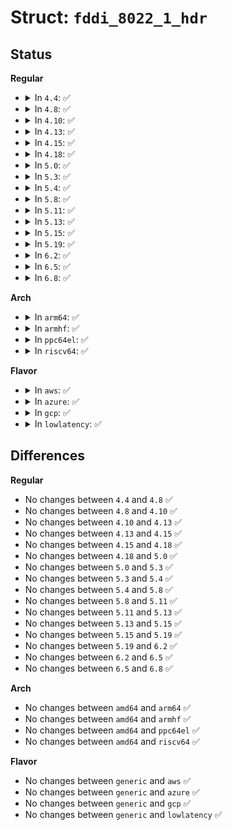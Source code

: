 # Struct: <code>fddi_8022_1_hdr</code>

## Status
<b>Regular</b>
<ul>
<li>
<details>
<summary>In <code>4.4</code>: ✅</summary>

```c
struct fddi_8022_1_hdr {
    __u8 dsap;
    __u8 ssap;
    __u8 ctrl;
};
```
</details>
</li>
<li>
<details>
<summary>In <code>4.8</code>: ✅</summary>

```c
struct fddi_8022_1_hdr {
    __u8 dsap;
    __u8 ssap;
    __u8 ctrl;
};
```
</details>
</li>
<li>
<details>
<summary>In <code>4.10</code>: ✅</summary>

```c
struct fddi_8022_1_hdr {
    __u8 dsap;
    __u8 ssap;
    __u8 ctrl;
};
```
</details>
</li>
<li>
<details>
<summary>In <code>4.13</code>: ✅</summary>

```c
struct fddi_8022_1_hdr {
    __u8 dsap;
    __u8 ssap;
    __u8 ctrl;
};
```
</details>
</li>
<li>
<details>
<summary>In <code>4.15</code>: ✅</summary>

```c
struct fddi_8022_1_hdr {
    __u8 dsap;
    __u8 ssap;
    __u8 ctrl;
};
```
</details>
</li>
<li>
<details>
<summary>In <code>4.18</code>: ✅</summary>

```c
struct fddi_8022_1_hdr {
    __u8 dsap;
    __u8 ssap;
    __u8 ctrl;
};
```
</details>
</li>
<li>
<details>
<summary>In <code>5.0</code>: ✅</summary>

```c
struct fddi_8022_1_hdr {
    __u8 dsap;
    __u8 ssap;
    __u8 ctrl;
};
```
</details>
</li>
<li>
<details>
<summary>In <code>5.3</code>: ✅</summary>

```c
struct fddi_8022_1_hdr {
    __u8 dsap;
    __u8 ssap;
    __u8 ctrl;
};
```
</details>
</li>
<li>
<details>
<summary>In <code>5.4</code>: ✅</summary>

```c
struct fddi_8022_1_hdr {
    __u8 dsap;
    __u8 ssap;
    __u8 ctrl;
};
```
</details>
</li>
<li>
<details>
<summary>In <code>5.8</code>: ✅</summary>

```c
struct fddi_8022_1_hdr {
    __u8 dsap;
    __u8 ssap;
    __u8 ctrl;
};
```
</details>
</li>
<li>
<details>
<summary>In <code>5.11</code>: ✅</summary>

```c
struct fddi_8022_1_hdr {
    __u8 dsap;
    __u8 ssap;
    __u8 ctrl;
};
```
</details>
</li>
<li>
<details>
<summary>In <code>5.13</code>: ✅</summary>

```c
struct fddi_8022_1_hdr {
    __u8 dsap;
    __u8 ssap;
    __u8 ctrl;
};
```
</details>
</li>
<li>
<details>
<summary>In <code>5.15</code>: ✅</summary>

```c
struct fddi_8022_1_hdr {
    __u8 dsap;
    __u8 ssap;
    __u8 ctrl;
};
```
</details>
</li>
<li>
<details>
<summary>In <code>5.19</code>: ✅</summary>

```c
struct fddi_8022_1_hdr {
    __u8 dsap;
    __u8 ssap;
    __u8 ctrl;
};
```
</details>
</li>
<li>
<details>
<summary>In <code>6.2</code>: ✅</summary>

```c
struct fddi_8022_1_hdr {
    __u8 dsap;
    __u8 ssap;
    __u8 ctrl;
};
```
</details>
</li>
<li>
<details>
<summary>In <code>6.5</code>: ✅</summary>

```c
struct fddi_8022_1_hdr {
    __u8 dsap;
    __u8 ssap;
    __u8 ctrl;
};
```
</details>
</li>
<li>
<details>
<summary>In <code>6.8</code>: ✅</summary>

```c
struct fddi_8022_1_hdr {
    __u8 dsap;
    __u8 ssap;
    __u8 ctrl;
};
```
</details>
</li>
</ul>
<b>Arch</b>
<ul>
<li>
<details>
<summary>In <code>arm64</code>: ✅</summary>

```c
struct fddi_8022_1_hdr {
    __u8 dsap;
    __u8 ssap;
    __u8 ctrl;
};
```
</details>
</li>
<li>
<details>
<summary>In <code>armhf</code>: ✅</summary>

```c
struct fddi_8022_1_hdr {
    __u8 dsap;
    __u8 ssap;
    __u8 ctrl;
};
```
</details>
</li>
<li>
<details>
<summary>In <code>ppc64el</code>: ✅</summary>

```c
struct fddi_8022_1_hdr {
    __u8 dsap;
    __u8 ssap;
    __u8 ctrl;
};
```
</details>
</li>
<li>
<details>
<summary>In <code>riscv64</code>: ✅</summary>

```c
struct fddi_8022_1_hdr {
    __u8 dsap;
    __u8 ssap;
    __u8 ctrl;
};
```
</details>
</li>
</ul>
<b>Flavor</b>
<ul>
<li>
<details>
<summary>In <code>aws</code>: ✅</summary>

```c
struct fddi_8022_1_hdr {
    __u8 dsap;
    __u8 ssap;
    __u8 ctrl;
};
```
</details>
</li>
<li>
<details>
<summary>In <code>azure</code>: ✅</summary>

```c
struct fddi_8022_1_hdr {
    __u8 dsap;
    __u8 ssap;
    __u8 ctrl;
};
```
</details>
</li>
<li>
<details>
<summary>In <code>gcp</code>: ✅</summary>

```c
struct fddi_8022_1_hdr {
    __u8 dsap;
    __u8 ssap;
    __u8 ctrl;
};
```
</details>
</li>
<li>
<details>
<summary>In <code>lowlatency</code>: ✅</summary>

```c
struct fddi_8022_1_hdr {
    __u8 dsap;
    __u8 ssap;
    __u8 ctrl;
};
```
</details>
</li>
</ul>

## Differences
<b>Regular</b>
<ul>
<li>
No changes between <code>4.4</code> and <code>4.8</code> ✅
</li>
<li>
No changes between <code>4.8</code> and <code>4.10</code> ✅
</li>
<li>
No changes between <code>4.10</code> and <code>4.13</code> ✅
</li>
<li>
No changes between <code>4.13</code> and <code>4.15</code> ✅
</li>
<li>
No changes between <code>4.15</code> and <code>4.18</code> ✅
</li>
<li>
No changes between <code>4.18</code> and <code>5.0</code> ✅
</li>
<li>
No changes between <code>5.0</code> and <code>5.3</code> ✅
</li>
<li>
No changes between <code>5.3</code> and <code>5.4</code> ✅
</li>
<li>
No changes between <code>5.4</code> and <code>5.8</code> ✅
</li>
<li>
No changes between <code>5.8</code> and <code>5.11</code> ✅
</li>
<li>
No changes between <code>5.11</code> and <code>5.13</code> ✅
</li>
<li>
No changes between <code>5.13</code> and <code>5.15</code> ✅
</li>
<li>
No changes between <code>5.15</code> and <code>5.19</code> ✅
</li>
<li>
No changes between <code>5.19</code> and <code>6.2</code> ✅
</li>
<li>
No changes between <code>6.2</code> and <code>6.5</code> ✅
</li>
<li>
No changes between <code>6.5</code> and <code>6.8</code> ✅
</li>
</ul>
<b>Arch</b>
<ul>
<li>
No changes between <code>amd64</code> and <code>arm64</code> ✅
</li>
<li>
No changes between <code>amd64</code> and <code>armhf</code> ✅
</li>
<li>
No changes between <code>amd64</code> and <code>ppc64el</code> ✅
</li>
<li>
No changes between <code>amd64</code> and <code>riscv64</code> ✅
</li>
</ul>
<b>Flavor</b>
<ul>
<li>
No changes between <code>generic</code> and <code>aws</code> ✅
</li>
<li>
No changes between <code>generic</code> and <code>azure</code> ✅
</li>
<li>
No changes between <code>generic</code> and <code>gcp</code> ✅
</li>
<li>
No changes between <code>generic</code> and <code>lowlatency</code> ✅
</li>
</ul>
